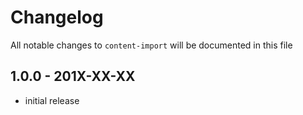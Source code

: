 # Changelog

All notable changes to `content-import` will be documented in this file

## 1.0.0 - 201X-XX-XX

- initial release
